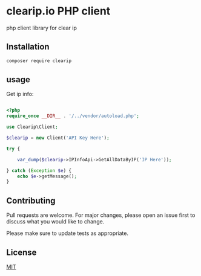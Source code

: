 # clearip.io PHP client

php client library for clear ip

## Installation

```bash
composer require clearip
```

## usage

Get ip info:

```php

<?php
require_once __DIR__ . '/../vendor/autoload.php';

use Clearip\Client;

$clearip = new Client('API Key Here');

try {

    var_dump($clearip->IPInfoApi->GetAllDataByIP('IP Here'));

} catch (Exception $e) {
    echo $e->getMessage();
}


```

## Contributing

Pull requests are welcome. For major changes, please open an issue first to discuss what you would like to change.

Please make sure to update tests as appropriate.

## License

[MIT](https://choosealicense.com/licenses/mit/)
